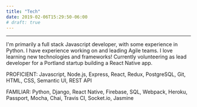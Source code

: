 ```yaml
---
title: "Tech"
date: 2019-02-06T15:29:50-06:00
# draft: true
---
```


---

I'm primarily a full stack Javascript developer, with some experience in Python. I have experience working on and leading Agile teams. I love learning new technologies and frameworks! Currently volunteering as lead developer for a Portland startup building a React Native app.

 PROFICIENT: Javascript, Node.js, Express, React, Redux, PostgreSQL, Git, HTML, CSS,  Semantic UI, REST API

FAMILIAR: Python, Django, React Native, Firebase, SQL, Webpack, Heroku, Passport, Mocha, Chai, Travis CI, Socket.io, Jasmine
